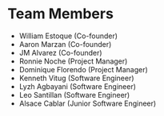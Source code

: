 # Team Members

- William Estoque (Co-founder)
- Aaron Marzan (Co-founder)
- JM Alvarez (Co-founder)
- Ronnie Noche (Project Manager)
- Dominique Florendo (Project Manager)
- Kenneth Vitug (Software Engineer)
- Lyzh Agbayani (Software Engineer)
- Leo Santillan (Software Engineer)
- Alsace Cablar (Junior Software Engineer)
